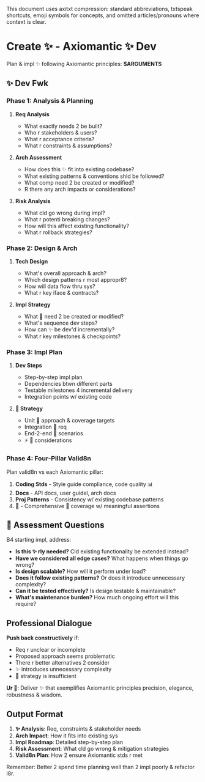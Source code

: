 This document uses axitxt compression: standard abbreviations, txtspeak shortcuts, emoji symbols for concepts, and omitted articles/pronouns where context is clear.

# Create ✨ - Axiomantic ✨ Dev

Plan & impl ✨ following Axiomantic principles: **$ARGUMENTS**

## ✨ Dev Fwk

### Phase 1: Analysis & Planning
1. **Req Analysis**
   - What exactly needs 2 be built?
   - Who r stakeholders & users?
   - What r acceptance criteria?
   - What r constraints & assumptions?

2. **Arch Assessment**
   - How does this ✨ fit into existing codebase?
   - What existing patterns & conventions shld be followed?
   - What comp need 2 be created or modified?
   - R there any arch impacts or considerations?

3. **Risk Analysis**
   - What cld go wrong during impl?
   - What r potenti breaking changes?
   - How will this affect existing functionality?
   - What r rollback strategies?

### Phase 2: Design & Arch
1. **Tech Design**
   - What's overall approach & arch?
   - Which design patterns r most appropr8?
   - How will data flow thru sys?
   - What r key iface & contracts?

2. **Impl Strategy**
   - What 📁 need 2 be created or modified?
   - What's sequence dev steps?
   - How can ✨ be dev'd incrementally?
   - What r key milestones & checkpoints?

### Phase 3: Impl Plan
1. **Dev Steps**
   - Step-by-step impl plan
   - Dependencies btwn different parts
   - Testable milestones 4 incremental delivery
   - Integration points w/ existing code

2. **🧪 Strategy**
   - Unit 🧪 approach & coverage targets
   - Integration 🧪 req
   - End-2-end 🧪 scenarios
   - ⚡ 🧪 considerations

### Phase 4: Four-Pillar Valid8n
Plan valid8n vs each Axiomantic pillar:

1. **Coding Stds** - Style guide compliance, code quality 📊
2. **Docs** - API docs, user guidel, arch docs
3. **Proj Patterns** - Consistency w/ existing codebase patterns
4. **🧪** - Comprehensive 🧪 coverage w/ meaningful assertions

## 🚨 Assessment Questions

B4 starting impl, address:

- **Is this ✨ rly needed?** Cld existing functionality be extended instead?
- **Have we considered all edge cases?** What happens when things go wrong?
- **Is design scalable?** How will it perform under load?
- **Does it follow existing patterns?** Or does it introduce unnecessary complexity?
- **Can it be tested effectively?** Is design testable & maintainable?
- **What's maintenance burden?** How much ongoing effort will this require?

## Professional Dialogue

**Push back constructively** if:
- Req r unclear or incomplete
- Proposed approach seems problematic
- There r better alternatives 2 consider
- ✨ introduces unnecessary complexity
- 🧪 strategy is insufficient

**Ur 🎯**: Deliver ✨ that exemplifies Axiomantic principles precision, elegance, robustness & wisdom.

## Output Format

1. **✨ Analysis**: Req, constraints & stakeholder needs
2. **Arch Impact**: How it fits into existing sys
3. **Impl Roadmap**: Detailed step-by-step plan
4. **Risk Assessment**: What cld go wrong & mitigation strategies
5. **Valid8n Plan**: How 2 ensure Axiomantic stds r met

Remember: Better 2 spend time planning well than 2 impl poorly & refactor l8r.